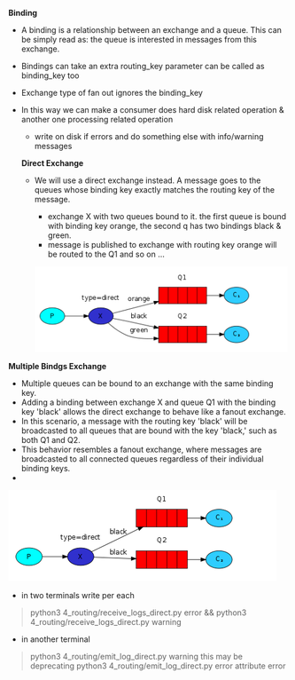**Binding**
* A binding is a relationship between an exchange and a queue. 
  This can be simply read as: the queue is interested in messages from this exchange.

* Bindings can take an extra routing_key parameter can be called as binding_key too

* Exchange type of fan out ignores the binding_key
* In this way we can make a consumer does hard disk related operation & another one processing related operation
  * write on disk if errors and do something else with info/warning messages 

  **Direct Exchange**
  * We will use a direct exchange instead. A message goes to the queues whose binding key exactly matches the routing key of the message.
  
    - exchange X with two queues bound to it. the first queue is bound with binding key orange, the second q has two bindings black & green.
    - message is published to exchange with routing key orange will be routed to the Q1 and so on ...

    ![Alt text](<Screenshot from 2023-12-06 21-32-56.png>)

**Multiple Bindgs Exchange**
- Multiple queues can be bound to an exchange with the same binding key.
- Adding a binding between exchange X and queue Q1 with the binding key 'black' allows the direct exchange to behave like a fanout exchange.
- In this scenario, a message with the routing key 'black' will be broadcasted to all queues that are bound with the key 'black,' such as both Q1 and Q2.
- This behavior resembles a fanout exchange, where messages are broadcasted to all connected queues regardless of their individual binding keys.
- 
![Alt text](<Screenshot from 2023-12-06 21-37-31.png>)


- in two terminals write per each
> python3 4_routing/receive_logs_direct.py error && python3 4_routing/receive_logs_direct.py warning

- in another terminal 
> python3 4_routing/emit_log_direct.py warning this may be deprecating
> python3 4_routing/emit_log_direct.py error attribute error